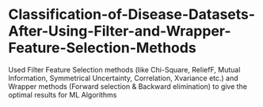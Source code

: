 # Classification-of-Disease-Datasets-After-Using-Filter-and-Wrapper-Feature-Selection-Methods
Used Filter Feature Selection methods (like Chi-Square, ReliefF, Mutual Information, Symmetrical Uncertainty, Correlation, Xvariance etc.) and Wrapper methods (Forward selection &amp; Backward elimination) to give the optimal results for ML Algorithms
